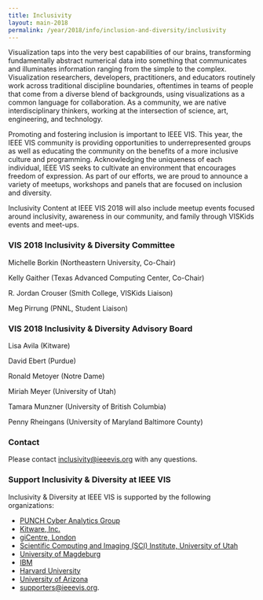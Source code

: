 ```yaml
---
title: Inclusivity
layout: main-2018
permalink: /year/2018/info/inclusion-and-diversity/inclusivity
---
```

Visualization taps into the very best capabilities of our brains, transforming fundamentally abstract numerical data into something that communicates and illuminates information ranging from the simple to the complex. Visualization researchers, developers, practitioners, and educators routinely work across traditional discipline boundaries, oftentimes in teams of people that come from a diverse blend of backgrounds, using visualizations as a common language for collaboration. As a community, we are native interdisciplinary thinkers, working at the intersection of science, art, engineering, and technology. 

Promoting and fostering inclusion is important to IEEE VIS. This year, the IEEE VIS community is providing opportunities to underrepresented groups as well as educating the community on the benefits of a more inclusive culture and programming. Acknowledging the uniqueness of each individual, IEEE VIS seeks to cultivate an environment that encourages freedom of expression. As part of our efforts, we are proud to announce a variety of meetups, workshops and panels that are focused on inclusion and diversity.

Inclusivity Content at IEEE VIS 2018 will also include meetup events focused around inclusivity, awareness in our community, and family through VISKids events and meet-ups.

### VIS 2018 Inclusivity & Diversity Committee

Michelle Borkin (Northeastern University, Co-Chair)

Kelly Gaither (Texas Advanced Computing Center, Co-Chair)

R. Jordan Crouser (Smith College, VISKids Liaison) 

Meg Pirrung (PNNL, Student Liaison) 


### VIS 2018 Inclusivity & Diversity Advisory Board
Lisa Avila (Kitware)

David Ebert (Purdue)

Ronald Metoyer (Notre Dame)

Miriah Meyer (University of Utah)

Tamara Munzner (University of British Columbia)

Penny Rheingans (University of Maryland Baltimore County)


### Contact

Please contact [inclusivity@ieeevis.org](mailto:inclusivity@ieeevis.org) with any questions.
 
### Support Inclusivity & Diversity at IEEE VIS

Inclusivity & Diversity at IEEE VIS is supported by the following organizations:

<ul>
  <li><a href="https://punchcyber.com/">PUNCH Cyber Analytics Group</a></li>
  <li><a href="https://www.kitware.com/">Kitware, Inc.</a></li>
  <li><a href="https://www.gicentre.net/">giCentre, London</a></li>
  <li><a href="http://sci.utah.edu/">Scientific Computing and Imaging (SCI) Institute, University of Utah</a></li>
  <li><a href="http://www.uni-magdeburg.de/en/">University of Magdeburg</a></li>
  <li><a href="https://www.ibm.com/">IBM</a></li>
  <li><a href="https://https://www.harvard.edu/">Harvard University</a></li>
  <li><a href="https://http://hdc.cs.arizona.edu/">University of Arizona</a></li>
  <li><a href="http://vis.gatech.edu/>Georgia Tech Visualization Lab</a></li>
 </ul>



If you are interested in being an Inclusivity & Diversity supporter, please contact [supporters@ieeevis.org](mailto:supporters@ieeevis.org).
 
